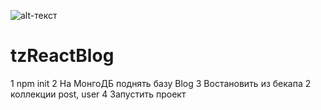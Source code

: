 ![alt-текст](https://avatars0.githubusercontent.com/u/5144141?s=40&v=4 "ыы")

# tzReactBlog

1 npm init
2 На МонгоДБ поднять базу Blog
3 Востановить из бекапа 2 коллекции post, user
4 Запустить проект
